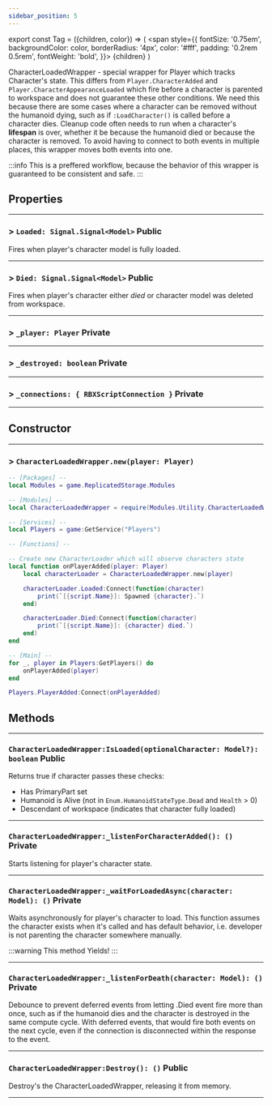 ```yaml
---
sidebar_position: 5
---
```


export const Tag = ({children, color}) => (
    <span style={{
            fontSize: '0.75em', 
            backgroundColor: color,
            borderRadius: '4px',
            color: '#fff',
            padding: '0.2rem 0.5rem',
            fontWeight: 'bold',
        }}>
    {children}
    </span>
)

CharacterLoadedWrapper - special wrapper for Player which tracks Character's state. 
This differs from `Player.CharacterAdded` and `Player.CharacterAppearanceLoaded` which fire
before a character is parented to workspace and does not guarantee these other conditions.
We need this because there are some cases where a character can be removed without the humanoid dying,
such as if `:LoadCharacter()` is called before a character dies. Cleanup code often needs to run when a
character's **lifespan** is over, whether it be because the humanoid died or because the character is removed.
To avoid having to connect to both events in multiple places, this wrapper moves both events into one.

:::info
This is a preffered workflow, because the behavior of this wrapper is guaranteed to be consistent and safe.
:::

## Properties

---

### > `Loaded: Signal.Signal<Model>` <Tag color="#e3ce8b">Public</Tag>
Fires when player's character model is fully loaded.

---

### > `Died: Signal.Signal<Model>` <Tag color="#e3ce8b">Public</Tag>
Fires when player's character either *died* or character model was deleted from workspace.

---

### > `_player: Player` <Tag color="#4958df">Private</Tag>

---
### > `_destroyed: boolean` <Tag color="#4958df">Private</Tag>

---
### > `_connections: { RBXScriptConnection }` <Tag color="#4958df">Private</Tag>

---

## Constructor
---
### > `CharacterLoadedWrapper.new(player: Player)`
```lua title="ServerScriptService/PlayerManagment.server.lua"
-- [Packages] --
local Modules = game.ReplicatedStorage.Modules

-- [Modules] --
local CharacterLoadedWrapper = require(Modules.Utility.CharacterLoadedWrapper)

-- [Services] --
local Players = game:GetService("Players")

-- [Functions] --

-- Create new CharacterLoader which will observe characters state
local function onPlayerAdded(player: Player)
    local characterLoader = CharacterLoadedWrapper.new(player)

    characterLoader.Loaded:Connect(function(character)
        print(`[{script.Name}]: Spawned {character}.`)
    end)

    characterLoader.Died:Connect(function(character)
        print(`[{script.Name}]: {character} died.`)
    end)
end

-- [Main] --
for _, player in Players:GetPlayers() do
    onPlayerAdded(player)
end

Players.PlayerAdded:Connect(onPlayerAdded)
```

## Methods
---

### `CharacterLoadedWrapper:IsLoaded(optionalCharacter: Model?): boolean` <Tag color="#e3ce8b">Public</Tag>
Returns true if character passes these checks:
- Has PrimaryPart set
- Humanoid is Alive (not in `Enum.HumanoidStateType.Dead` and `Health` > 0)
- Descendant of workspace (indicates that character fully loaded)

---
### `CharacterLoadedWrapper:_listenForCharacterAdded(): ()` <Tag color="#4958df">Private</Tag>
Starts listening for player's character state.

---
### `CharacterLoadedWrapper:_waitForLoadedAsync(character: Model): ()` <Tag color="#4958df">Private</Tag>
Waits asynchronously for player's character to load.
This function assumes the character exists when it's called and has default behavior,
i.e. developer is not parenting the character somewhere manually.

:::warning
This method Yields!
:::

---
### `CharacterLoadedWrapper:_listenForDeath(character: Model): ()` <Tag color="#4958df">Private</Tag>
Debounce to prevent deferred events from letting .Died event fire more than once,
such as if the humanoid dies and the character is destroyed in the same compute cycle.
With deferred events, that would fire both events on the next cycle, even if the connection
is disconnected within the response to the event.

---
### `CharacterLoadedWrapper:Destroy(): ()` <Tag color="#e3ce8b">Public</Tag>
Destroy's the CharacterLoadedWrapper, releasing it from memory.

---